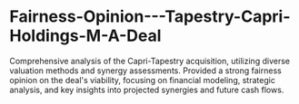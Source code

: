 # Fairness-Opinion---Tapestry-Capri-Holdings-M-A-Deal
Comprehensive analysis of the Capri-Tapestry acquisition, utilizing diverse valuation methods and synergy assessments. Provided a strong fairness opinion on the deal's viability, focusing on financial modeling, strategic analysis, and key insights into projected synergies and future cash flows.
